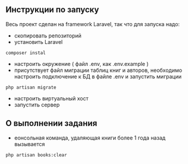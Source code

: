 ## Инструкции по запуску

Весь проект сделан на framework Laravel, так что для запуска надо:
* скопировать репозиторий
* установить Laravel
 ```shell
composer instal
```
* настроить окружение ( файл .env, как .env.example )
* присутствует файл миграции таблиц книг и авторов, необходимо настроить подключение к БД в файле .env и запустить миграции
 ```shell
php artisan migrate
``` 
* настроить виртуальный хост 
 * запустить сервер

## О выполнении задания

* еонсольная команда, удаляющая книги более 1 года назад вызывается
```shell script
php artisan books:clear
```
